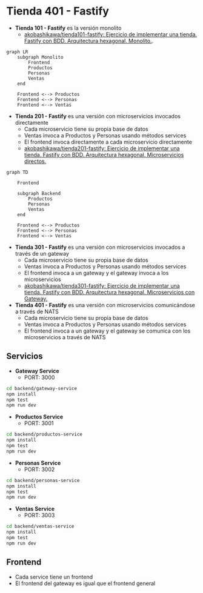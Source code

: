 # Tienda 401 - Fastify

- **Tienda 101 - Fastify** es la versión monolito
    - [akobashikawa/tienda101-fastify: Ejercicio de implementar una tienda. Fastify con BDD. Arquitectura hexagonal. Monolito.](https://github.com/akobashikawa/tienda101-fastify).

```mermaid
graph LR
    subgraph Monolito
        Frontend
        Productos
        Personas
        Ventas
    end
    
    Frontend <--> Productos
    Frontend <--> Personas
    Frontend <--> Ventas
```

- **Tienda 201 - Fastify** es una versión con microservicios invocados directamente
    - Cada microservicio tiene su propia base de datos
    - Ventas invoca a Productos y Personas usando métodos services
    - El frontend invoca directamente a cada microservicio directamente
    - [akobashikawa/tienda201-fastify: Ejercicio de implementar una tienda. Fastify con BDD. Arquitectura hexagonal. Microservicios directos.](https://github.com/akobashikawa/tienda201-fastify)

```mermaid
graph TD
    
    Frontend
    
    subgraph Backend
        Productos
        Personas
        Ventas
    end
    
    Frontend <--> Productos
    Frontend <--> Personas
    Frontend <--> Ventas
```

- **Tienda 301 - Fastify** es una versión con microservicios invocados a través de un gateway
    - Cada microservicio tiene su propia base de datos
    - Ventas invoca a Productos y Personas usando métodos services
    - El frontend invoca a un gateway y el gateway invoca a los microservicios
    - [akobashikawa/tienda301-fastify: Ejercicio de implementar una tienda. Fastify con BDD. Arquitectura hexagonal. Microservicios con Gateway.](https://github.com/akobashikawa/tienda301-fastify)
- **Tienda 401 - Fastify** es una versión con microservicios comunicándose a través de NATS
    - Cada microservicio tiene su propia base de datos
    - Ventas invoca a Productos y Personas usando métodos services
    - El frontend invoca a un gateway y el gateway se comunica con los microservicios a través de NATS


## Servicios

- **Gateway Service**
    - PORT: 3000

```sh
cd backend/gateway-service
npm install
npm test
npm run dev
```

- **Productos Service**
    - PORT: 3001

```sh
cd backend/productos-service
npm install
npm test
npm run dev
```

- **Personas Service**
    - PORT: 3002

```sh
cd backend/personas-service
npm install
npm test
npm run dev
```

- **Ventas Service**
    - PORT: 3003

```sh
cd backend/ventas-service
npm install
npm test
npm run dev
```

## Frontend

- Cada service tiene un frontend
- El frontend del gateway es igual que el frontend general